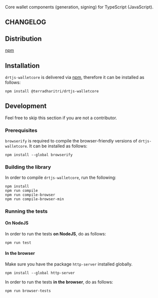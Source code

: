 

Core wallet components (generation, signing) for TypeScript (JavaScript). 

## CHANGELOG


## Distribution

[npm](https://www.npmjs.com/package/@terradharitri/drtjs-walletcore)

## Installation

`drtjs-walletcore` is delivered via [npm](https://www.npmjs.com/package/@terradharitri/drtjs-walletcore), therefore it can be installed as follows:

```
npm install @terradharitri/drtjs-walletcore
```

## Development

Feel free to skip this section if you are not a contributor.

### Prerequisites

`browserify` is required to compile the browser-friendly versions of `drtjs-walletcore`. It can be installed as follows:

```
npm install --global browserify
```

### Building the library

In order to compile `drtjs-walletcore`, run the following:

```
npm install
npm run compile
npm run compile-browser
npm run compile-browser-min
```

### Running the tests

#### On NodeJS

In order to run the tests **on NodeJS**, do as follows:

```
npm run test
```

#### In the browser

Make sure you have the package `http-server` installed globally.

```
npm install --global http-server
```

In order to run the tests **in the browser**, do as follows:

```
npm run browser-tests
```

